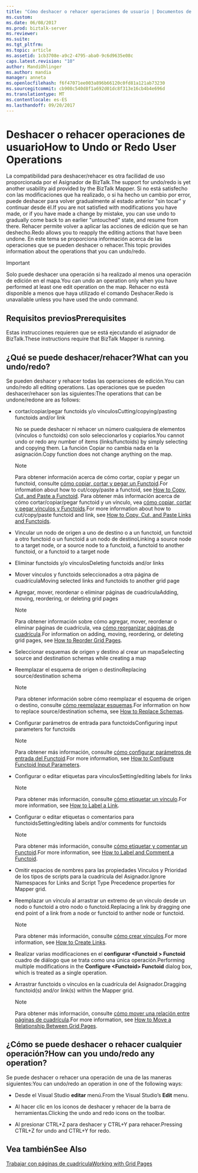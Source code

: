 ```yaml
---
title: "Cómo deshacer o rehacer operaciones de usuario | Documentos de Microsoft"
ms.custom: 
ms.date: 06/08/2017
ms.prod: biztalk-server
ms.reviewer: 
ms.suite: 
ms.tgt_pltfrm: 
ms.topic: article
ms.assetid: 1cb3708e-a9c2-4795-aba0-9c6d9635e08c
caps.latest.revision: "10"
author: MandiOhlinger
ms.author: mandia
manager: anneta
ms.openlocfilehash: f6f47071ee003a896b66120c0fd81a121ab73230
ms.sourcegitcommit: cb908c540d8f1a692d01dc8f313e16cb4b4e696d
ms.translationtype: MT
ms.contentlocale: es-ES
ms.lasthandoff: 09/20/2017
---
```

# <a name="how-to-undo-or-redo-user-operations"></a><span data-ttu-id="8efb3-102">Deshacer o rehacer operaciones de usuario</span><span class="sxs-lookup"><span data-stu-id="8efb3-102">How to Undo or Redo User Operations</span></span>
<span data-ttu-id="8efb3-103">La compatibilidad para deshacer/rehacer es otra facilidad de uso proporcionada por el Asignador de BizTalk.</span><span class="sxs-lookup"><span data-stu-id="8efb3-103">The support for undo/redo is yet another usability aid provided by the BizTalk Mapper.</span></span> <span data-ttu-id="8efb3-104">Si no está satisfecho con las modificaciones que ha realizado, o si ha hecho un cambio por error, puede deshacer para volver gradualmente al estado anterior "sin tocar" y continuar desde él.</span><span class="sxs-lookup"><span data-stu-id="8efb3-104">If you are not satisfied with modifications you have made, or if you have made a change by mistake, you can use undo to gradually come back to an earlier "untouched" state, and resume from there.</span></span> <span data-ttu-id="8efb3-105">Rehacer permite volver a aplicar las acciones de edición que se han deshecho.</span><span class="sxs-lookup"><span data-stu-id="8efb3-105">Redo allows you to reapply the editing actions that have been undone.</span></span> <span data-ttu-id="8efb3-106">En este tema se proporciona información acerca de las operaciones que se pueden deshacer o rehacer.</span><span class="sxs-lookup"><span data-stu-id="8efb3-106">This topic provides information about the operations that you can undo/redo.</span></span>  
  
> [!IMPORTANT]
>  <span data-ttu-id="8efb3-107">Solo puede deshacer una operación si ha realizado al menos una operación de edición en el mapa.</span><span class="sxs-lookup"><span data-stu-id="8efb3-107">You can undo an operation only when you have performed at least one edit operation on the map.</span></span> <span data-ttu-id="8efb3-108">Rehacer no está disponible a menos que haya utilizado el comando Deshacer.</span><span class="sxs-lookup"><span data-stu-id="8efb3-108">Redo is unavailable unless you have used the undo command.</span></span>  
  
## <a name="prerequisites"></a><span data-ttu-id="8efb3-109">Requisitos previos</span><span class="sxs-lookup"><span data-stu-id="8efb3-109">Prerequisites</span></span>  
 <span data-ttu-id="8efb3-110">Estas instrucciones requieren que se está ejecutando el asignador de BizTalk.</span><span class="sxs-lookup"><span data-stu-id="8efb3-110">These instructions require that BizTalk Mapper is running.</span></span>  
  
## <a name="what-can-you-undoredo"></a><span data-ttu-id="8efb3-111">¿Qué se puede deshacer/rehacer?</span><span class="sxs-lookup"><span data-stu-id="8efb3-111">What can you undo/redo?</span></span>  
 <span data-ttu-id="8efb3-112">Se pueden deshacer y rehacer todas las operaciones de edición.</span><span class="sxs-lookup"><span data-stu-id="8efb3-112">You can undo/redo all editing operations.</span></span> <span data-ttu-id="8efb3-113">Las operaciones que se pueden deshacer/rehacer son las siguientes:</span><span class="sxs-lookup"><span data-stu-id="8efb3-113">The operations that can be undone/redone are as follows:</span></span>  
  
-   <span data-ttu-id="8efb3-114">cortar/copiar/pegar functoids y/o vínculos</span><span class="sxs-lookup"><span data-stu-id="8efb3-114">Cutting/copying/pasting functoids and/or link</span></span>  
  
     <span data-ttu-id="8efb3-115">No se puede deshacer ni rehacer un número cualquiera de elementos (vínculos o functoids) con solo seleccionarlos y copiarlos.</span><span class="sxs-lookup"><span data-stu-id="8efb3-115">You cannot undo or redo any number of items (links/functoids) by simply selecting and copying them.</span></span> <span data-ttu-id="8efb3-116">La función Copiar no cambia nada en la asignación.</span><span class="sxs-lookup"><span data-stu-id="8efb3-116">Copy function does not change anything on the map.</span></span>  
  
    > [!NOTE]
    >  <span data-ttu-id="8efb3-117">Para obtener información acerca de cómo cortar, copiar y pegar un functoid, consulte [cómo copiar, cortar y pegar un Functoid](../core/how-to-copy-cut-and-paste-a-functoid.md).</span><span class="sxs-lookup"><span data-stu-id="8efb3-117">For information about how to cut/copy/paste a functoid, see [How to Copy, Cut, and Paste a Functoid](../core/how-to-copy-cut-and-paste-a-functoid.md).</span></span> <span data-ttu-id="8efb3-118">Para obtener más información acerca de cómo cortar/copiar/pegar functoid y un vínculo, vea [cómo copiar, cortar y pegar vínculos y Functoids](../core/how-to-copy-cut-and-paste-links-and-functoids.md).</span><span class="sxs-lookup"><span data-stu-id="8efb3-118">For more information about how to cut/copy/paste functoid and link, see [How to Copy, Cut, and Paste Links and Functoids](../core/how-to-copy-cut-and-paste-links-and-functoids.md).</span></span>  
  
-   <span data-ttu-id="8efb3-119">Vincular un nodo de origen a uno de destino o a un functoid, un functoid a otro functoid o un functoid a un nodo de destino</span><span class="sxs-lookup"><span data-stu-id="8efb3-119">Linking a source node to a target node, or a source node to a functoid, a functoid to another functoid, or a functoid to a target node</span></span>  
  
-   <span data-ttu-id="8efb3-120">Eliminar functoids y/o vínculos</span><span class="sxs-lookup"><span data-stu-id="8efb3-120">Deleting functoids and/or links</span></span>  
  
-   <span data-ttu-id="8efb3-121">Mover vínculos y functoids seleccionados a otra página de cuadrícula</span><span class="sxs-lookup"><span data-stu-id="8efb3-121">Moving selected links and functoids to another grid page</span></span>  
  
-   <span data-ttu-id="8efb3-122">Agregar, mover, reordenar o eliminar páginas de cuadrícula</span><span class="sxs-lookup"><span data-stu-id="8efb3-122">Adding, moving, reordering, or deleting grid pages</span></span>  
  
    > [!NOTE]
    >  <span data-ttu-id="8efb3-123">Para obtener información sobre cómo agregar, mover, reordenar o eliminar páginas de cuadrícula, vea [cómo reorganizar páginas de cuadrícula](../core/how-to-reorder-grid-pages.md).</span><span class="sxs-lookup"><span data-stu-id="8efb3-123">For information on adding, moving, reordering, or deleting grid pages, see [How to Reorder Grid Pages](../core/how-to-reorder-grid-pages.md).</span></span>  
  
-   <span data-ttu-id="8efb3-124">Seleccionar esquemas de origen y destino al crear un mapa</span><span class="sxs-lookup"><span data-stu-id="8efb3-124">Selecting source and destination schemas while creating a map</span></span>  
  
-   <span data-ttu-id="8efb3-125">Reemplazar el esquema de origen o destino</span><span class="sxs-lookup"><span data-stu-id="8efb3-125">Replacing source/destination schema</span></span>  
  
    > [!NOTE]
    >  <span data-ttu-id="8efb3-126">Para obtener información sobre cómo reemplazar el esquema de origen o destino, consulte [cómo reemplazar esquemas](../core/how-to-replace-schemas.md).</span><span class="sxs-lookup"><span data-stu-id="8efb3-126">For information on how to replace source/destination schema, see [How to Replace Schemas](../core/how-to-replace-schemas.md).</span></span>  
  
-   <span data-ttu-id="8efb3-127">Configurar parámetros de entrada para functoids</span><span class="sxs-lookup"><span data-stu-id="8efb3-127">Configuring input parameters for functoids</span></span>  
  
    > [!NOTE]
    >  <span data-ttu-id="8efb3-128">Para obtener más información, consulte [cómo configurar parámetros de entrada del Functoid](../core/how-to-configure-functoid-input-parameters.md).</span><span class="sxs-lookup"><span data-stu-id="8efb3-128">For more information, see [How to Configure Functoid Input Parameters](../core/how-to-configure-functoid-input-parameters.md).</span></span>  
  
-   <span data-ttu-id="8efb3-129">Configurar o editar etiquetas para vínculos</span><span class="sxs-lookup"><span data-stu-id="8efb3-129">Setting/editing labels for links</span></span>  
  
    > [!NOTE]
    >  <span data-ttu-id="8efb3-130">Para obtener más información, consulte [cómo etiquetar un vínculo](../core/how-to-label-a-link.md).</span><span class="sxs-lookup"><span data-stu-id="8efb3-130">For more information, see [How to Label a Link](../core/how-to-label-a-link.md).</span></span>  
  
-   <span data-ttu-id="8efb3-131">Configurar o editar etiquetas o comentarios para functoids</span><span class="sxs-lookup"><span data-stu-id="8efb3-131">Setting/editing labels and/or comments for functoids</span></span>  
  
    > [!NOTE]
    >  <span data-ttu-id="8efb3-132">Para obtener más información, consulte [cómo etiquetar y comentar un Functoid](../core/how-to-label-and-comment-a-functoid.md).</span><span class="sxs-lookup"><span data-stu-id="8efb3-132">For more information, see [How to Label and Comment a Functoid](../core/how-to-label-and-comment-a-functoid.md).</span></span>  
  
-   <span data-ttu-id="8efb3-133">Omitir espacios de nombres para las propiedades Vínculos y Prioridad de los tipos de scripts para la cuadrícula del Asignador.</span><span class="sxs-lookup"><span data-stu-id="8efb3-133">Ignore Namespaces for Links and Script Type Precedence properties for Mapper grid.</span></span>  
  
-   <span data-ttu-id="8efb3-134">Reemplazar un vínculo al arrastrar un extremo de un vínculo desde un nodo o functoid a otro nodo o functoid.</span><span class="sxs-lookup"><span data-stu-id="8efb3-134">Replacing a link by dragging one end point of a link from a node or functoid to anther node or functoid.</span></span>  
  
    > [!NOTE]
    >  <span data-ttu-id="8efb3-135">Para obtener más información, consulte [cómo crear vínculos](../core/how-to-create-links.md).</span><span class="sxs-lookup"><span data-stu-id="8efb3-135">For more information, see [How to Create Links](../core/how-to-create-links.md).</span></span>  
  
-   <span data-ttu-id="8efb3-136">Realizar varias modificaciones en el **configurar \<Functoid > Functoid** cuadro de diálogo que se trata como una única operación.</span><span class="sxs-lookup"><span data-stu-id="8efb3-136">Performing multiple modifications in the **Configure \<Functoid> Functoid** dialog box, which is treated as a single operation.</span></span>  
  
-   <span data-ttu-id="8efb3-137">Arrastrar functoids o vínculos en la cuadrícula del Asignador.</span><span class="sxs-lookup"><span data-stu-id="8efb3-137">Dragging functoid(s) and/or link(s) within the Mapper grid.</span></span>  
  
    > [!NOTE]
    >  <span data-ttu-id="8efb3-138">Para obtener más información, consulte [cómo mover una relación entre páginas de cuadrícula](../core/how-to-move-a-relationship-between-grid-pages.md).</span><span class="sxs-lookup"><span data-stu-id="8efb3-138">For more information, see [How to Move a Relationship Between Grid Pages](../core/how-to-move-a-relationship-between-grid-pages.md).</span></span>  
  
## <a name="how-can-you-undoredo-any-operation"></a><span data-ttu-id="8efb3-139">¿Cómo se puede deshacer o rehacer cualquier operación?</span><span class="sxs-lookup"><span data-stu-id="8efb3-139">How can you undo/redo any operation?</span></span>  
 <span data-ttu-id="8efb3-140">Se puede deshacer o rehacer una operación de una de las maneras siguientes:</span><span class="sxs-lookup"><span data-stu-id="8efb3-140">You can undo/redo an operation in one of the following ways:</span></span>  
  
-   <span data-ttu-id="8efb3-141">Desde el Visual Studio **editar** menú.</span><span class="sxs-lookup"><span data-stu-id="8efb3-141">From the Visual Studio’s **Edit** menu.</span></span>  
  
-   <span data-ttu-id="8efb3-142">Al hacer clic en los iconos de deshacer y rehacer de la barra de herramientas.</span><span class="sxs-lookup"><span data-stu-id="8efb3-142">Clicking the undo and redo icons on the toolbar.</span></span>  
  
-   <span data-ttu-id="8efb3-143">Al presionar CTRL+Z para deshacer y CTRL+Y para rehacer.</span><span class="sxs-lookup"><span data-stu-id="8efb3-143">Pressing CTRL+Z for undo and CTRL+Y for redo.</span></span>  
  
## <a name="see-also"></a><span data-ttu-id="8efb3-144">Vea también</span><span class="sxs-lookup"><span data-stu-id="8efb3-144">See Also</span></span>  
 [<span data-ttu-id="8efb3-145">Trabajar con páginas de cuadrícula</span><span class="sxs-lookup"><span data-stu-id="8efb3-145">Working with Grid Pages</span></span>](../core/working-with-grid-pages.md)